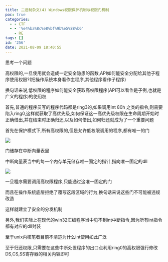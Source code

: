 ```yaml
---
title: 二进制杂文(4) Windows权限保护机制与权限门机制
poc: true
categories:
  - - CTF
  - - '%e4%ba%8c%e8%bf%9b%e5%88%b6'
    - RE
tags: []
id: '256'
date: 2021-08-09 18:40:55
---
```


思考一个问题

高权限的,一旦使用就会造成一定安全隐患的函数,API如何能安全分配给其他子程序使用权限?(把操作系统本身看作主程序,其他程序看作子程序)

换句话来说,低权限的程序如何能安全获取高权限程序(API可以看作是子例,也就是广义的程序)的使用权

首先,普通的程序员写的程序代码都是ring3的,如果调用int 80h 之类的指令,则需要陷入ring0,这样就获取了高优先级,如何保证这一高优先级权限在生命周期开始时正确借出,并在结束时正确归还,以及如何借出,如何归还就成为了一个重要问题

首先在保护模式下,所有高权限的,但是允许低权限调用的程序,都有唯一的门

![](https://raw.githubusercontent.com/Valkierja/ALLPIC/main/img/202303172101378.png)

门储存在中断向量表里

中断向量表当中的每一个内存单元储存唯一固定的指针,指向唯一固定的dll

![](https://raw.githubusercontent.com/Valkierja/ALLPIC/main/img/202303181049935.png)

一旦程序需要调用高权限程序,只能通过这唯一固定的门

而且在操作系统底层拒绝了覆写这段区域的行为,换句话来说这些门不可能被违规改造

这样就建立了安全的分发机制

另外,我们实际上在现代的win32汇编程序当中见不到int中断指令,因为所有int指令都有对应的dll封装

至于unix内核笔者目前不清楚为什么int使用如此广泛

至于归还权限,只需要在这些中断处置程序的出口点利用ring0的高权限强行修改DS,CS,SS寄存器的相关内容即可